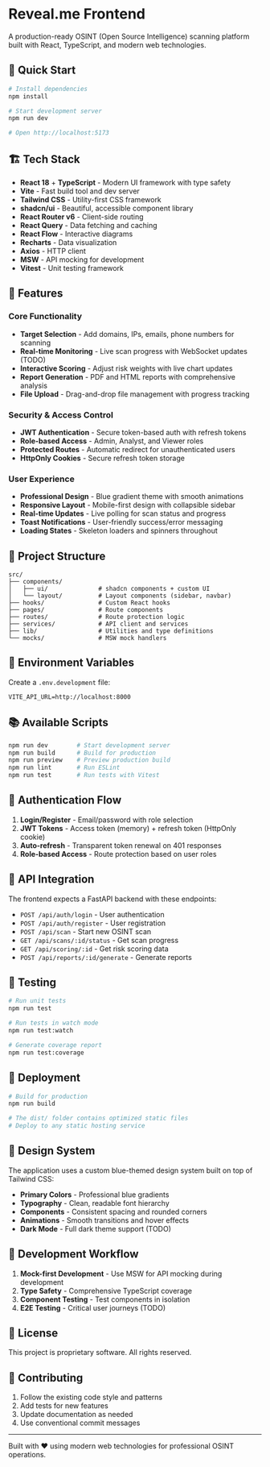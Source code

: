 # Reveal.me Frontend

A production-ready OSINT (Open Source Intelligence) scanning platform built with React, TypeScript, and modern web technologies.

## 🚀 Quick Start

```bash
# Install dependencies
npm install

# Start development server
npm run dev

# Open http://localhost:5173
```

## 🏗️ Tech Stack

- **React 18** + **TypeScript** - Modern UI framework with type safety
- **Vite** - Fast build tool and dev server  
- **Tailwind CSS** - Utility-first CSS framework
- **shadcn/ui** - Beautiful, accessible component library
- **React Router v6** - Client-side routing
- **React Query** - Data fetching and caching
- **React Flow** - Interactive diagrams
- **Recharts** - Data visualization
- **Axios** - HTTP client
- **MSW** - API mocking for development
- **Vitest** - Unit testing framework

## 🌟 Features

### Core Functionality
- **Target Selection** - Add domains, IPs, emails, phone numbers for scanning
- **Real-time Monitoring** - Live scan progress with WebSocket updates (TODO)
- **Interactive Scoring** - Adjust risk weights with live chart updates
- **Report Generation** - PDF and HTML reports with comprehensive analysis
- **File Upload** - Drag-and-drop file management with progress tracking

### Security & Access Control
- **JWT Authentication** - Secure token-based auth with refresh tokens
- **Role-based Access** - Admin, Analyst, and Viewer roles
- **Protected Routes** - Automatic redirect for unauthenticated users
- **HttpOnly Cookies** - Secure refresh token storage

### User Experience
- **Professional Design** - Blue gradient theme with smooth animations
- **Responsive Layout** - Mobile-first design with collapsible sidebar
- **Real-time Updates** - Live polling for scan status and progress
- **Toast Notifications** - User-friendly success/error messaging
- **Loading States** - Skeleton loaders and spinners throughout

## 📁 Project Structure

```
src/
├── components/
│   ├── ui/              # shadcn components + custom UI
│   └── layout/          # Layout components (sidebar, navbar)
├── hooks/               # Custom React hooks
├── pages/               # Route components
├── routes/              # Route protection logic
├── services/            # API client and services
├── lib/                 # Utilities and type definitions
└── mocks/               # MSW mock handlers
```

## 🔧 Environment Variables

Create a `.env.development` file:

```env
VITE_API_URL=http://localhost:8000
```

## 📚 Available Scripts

```bash
npm run dev        # Start development server
npm run build      # Build for production
npm run preview    # Preview production build
npm run lint       # Run ESLint
npm run test       # Run tests with Vitest
```

## 🔐 Authentication Flow

1. **Login/Register** - Email/password with role selection
2. **JWT Tokens** - Access token (memory) + refresh token (HttpOnly cookie)
3. **Auto-refresh** - Transparent token renewal on 401 responses
4. **Role-based Access** - Route protection based on user roles

## 🔗 API Integration

The frontend expects a FastAPI backend with these endpoints:

- `POST /api/auth/login` - User authentication
- `POST /api/auth/register` - User registration  
- `POST /api/scan` - Start new OSINT scan
- `GET /api/scans/:id/status` - Get scan progress
- `GET /api/scoring/:id` - Get risk scoring data
- `POST /api/reports/:id/generate` - Generate reports

## 🧪 Testing

```bash
# Run unit tests
npm run test

# Run tests in watch mode  
npm run test:watch

# Generate coverage report
npm run test:coverage
```

## 🚀 Deployment

```bash
# Build for production
npm run build

# The dist/ folder contains optimized static files
# Deploy to any static hosting service
```

## 🎨 Design System

The application uses a custom blue-themed design system built on top of Tailwind CSS:

- **Primary Colors** - Professional blue gradients
- **Typography** - Clean, readable font hierarchy
- **Components** - Consistent spacing and rounded corners
- **Animations** - Smooth transitions and hover effects
- **Dark Mode** - Full dark theme support (TODO)

## 🔄 Development Workflow

1. **Mock-first Development** - Use MSW for API mocking during development
2. **Type Safety** - Comprehensive TypeScript coverage
3. **Component Testing** - Test components in isolation
4. **E2E Testing** - Critical user journeys (TODO)

## 📄 License

This project is proprietary software. All rights reserved.

## 🤝 Contributing

1. Follow the existing code style and patterns
2. Add tests for new features
3. Update documentation as needed
4. Use conventional commit messages

---

Built with ❤️ using modern web technologies for professional OSINT operations.